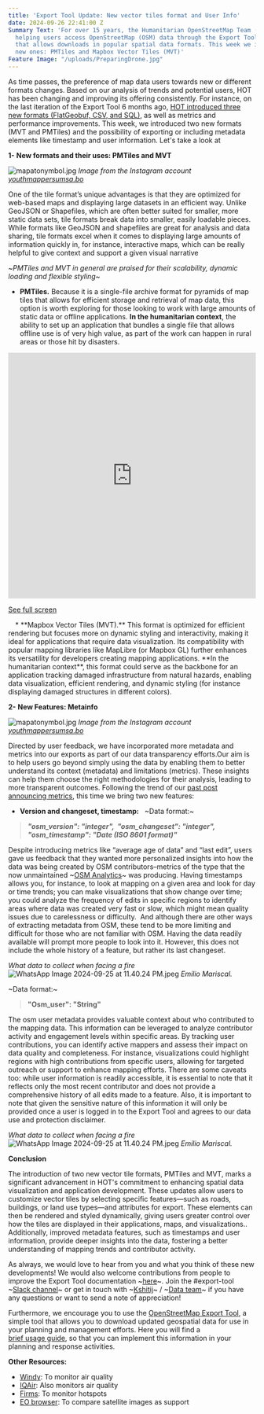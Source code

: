 ```yaml
---
title: 'Export Tool Update: New vector tiles format and User Info'
date: 2024-09-26 22:41:00 Z
Summary Text: 'For over 15 years, the Humanitarian OpenStreetMap Team (HOT) has been
  helping users access OpenStreetMap (OSM) data through the Export Tool, an easy interface
  that allows downloads in popular spatial data formats. This week we introduce two
  new ones: PMTiles and Mapbox Vector Tiles (MVT)'
Feature Image: "/uploads/PreparingDrone.jpg"
---
```


 As time passes, the preference of map data users towards new or different formats changes. Based on our analysis of trends and potential users, HOT has been changing and improving its offering consistently. For instance, on the last iteration of the Export Tool 6 months ago, [HOT introduced three new formats (FlatGeobuf, CSV, and SQL)](https://www.hotosm.org/updates/hot-export-tool-try-out-the-new-features/), as well as metrics and performance improvements. This week, we introduced two new formats (MVT and PMTiles) and the possibility of exporting or including metadata elements like timestamp and user information. Let's take a look at 

**1-** **New formats and their uses: PMTiles and MVT**

![mapatonymbol.jpg](/uploads/mbtiles-pmtiles-export-tool.png)
*Image from the Instagram account [youthmappersumsa.bo](https://www.instagram.com/p/C_zmLBOOQls/?img_index=1)*

One of the tile format’s unique advantages is that they are optimized for web-based maps and displaying large datasets in an efficient way. Unlike GeoJSON or Shapefiles, which are often better suited for smaller, more static data sets, tile formats break data into smaller, easily loadable pieces. While formats like GeoJSON and shapefiles are great for analysis and data sharing, tile formats excel when it comes to displaying large amounts of information quickly in, for instance, interactive maps, which can be really helpful to give context and support a given visual narrative 

~*PMTiles and MVT in general are praised for their scalability, dynamic loading and flexible styling*~

* **PMTiles.** Because it is a single-file archive format for pyramids of map tiles that allows for efficient storage and retrieval of map data, this option is worth exploring for those looking to work with large amounts of static data or offline applications. **In the humanitarian context**, the ability to set up an application that bundles a single file that allows offline use is of very high value, as part of the work can happen in rural areas or those hit by disasters. 

<iframe width="100%" height="500px" frameborder="0" allowfullscreen allow="geolocation" src="https://claurt07.github.io/pmtiles-leaflet/"></iframe><p><a href=https://claurt07.github.io/pmtiles-leaflet/">See full screen</a></p>
⠀
* **Mapbox Vector Tiles (MVT).** This format is optimized for efficient rendering but focuses more on dynamic styling and interactivity, making it ideal for applications that require data visualization. Its compatibility with popular mapping libraries like MapLibre (or Mapbox GL) further enhances its versatility for developers creating mapping applications. **In the humanitarian context**, this format could serve as the backbone for an application tracking damaged infrastructure from natural hazards, enabling data visualization, efficient rendering, and dynamic styling (for instance displaying damaged structures in different colors).


**2-** **New Features: Metainfo**

![mapatonymbol.jpg](/uploads/user-info-export-tool.png)
*Image from the Instagram account [youthmappersumsa.bo](https://www.instagram.com/p/C_zmLBOOQls/?img_index=1)*

Directed by user feedback, we have incorporated more metadata and metrics into our exports as part of our data transparency efforts.Our aim is to help users go beyond simply using the data by enabling them to better understand its context (metadata) and limitations (metrics). These insights can help them choose the right methodologies for their analysis, leading to more transparent outcomes. Following the trend of our [past post announcing metrics](https://www.hotosm.org/updates/hot-export-tool-try-out-the-new-features/), this time we bring two new features: 

* **Version and changeset, timestamp:** 
 ~Data format:~
> ***"osm_version": "integer",  "osm_changeset": "integer",  "osm_timestamp": "Date (ISO 8601 format)"***

Despite introducing metrics like “average age of data” and “last edit”, users gave us feedback that they wanted more personalized insights into how the data was being created by OSM contributors–metrics of the type that the now unmaintained ~[OSM Analytics](https://osm-analytics.org/)~ was producing. Having timestamps allows you, for instance, to look at mapping on a given area and look for day or time trends; you can make visualizations that show change over time; you could analyze the frequency of edits in specific regions to identify areas where data was created very fast or slow, which might mean quality issues due to carelessness or difficulty. 
And although there are other ways of extracting metadata from OSM, these tend to be more limiting and difficult for those who are not familiar with OSM. Having the data readily available will prompt more people to look into it. However, this does not include the whole history of a feature, but rather its last changeset.

*What data to collect when facing a fire*
![WhatsApp Image 2024-09-25 at 11.40.24 PM.jpeg](https://cdn.hotosm.org/website/HEIGIT+2.png)
*Emilio Mariscal.*


~Data format:~
> **"Osm_user": "String"**

The osm user metadata provides valuable context about who contributed to the mapping data. This information can be leveraged to analyze contributor activity and engagement levels within specific areas. By tracking user contributions, you can identify active mappers and assess their impact on data quality and completeness. For instance, visualizations could highlight regions with high contributions from specific users, allowing for targeted outreach or support to enhance mapping efforts. There are some caveats too: while user information is readily accessible, it is essential to note that it reflects only the most recent contributor and does not provide a comprehensive history of all edits made to a feature. Also, it is important to note that given the sensitive nature of this information it will only be provided once a user is logged in to the Export Tool and agrees to our data use and protection disclaimer.


*What data to collect when facing a fire*
![WhatsApp Image 2024-09-25 at 11.40.24 PM.jpeg](/uploads/Surabaya-GIFrecord-Sept%2022.gif)
*Emilio Mariscal.*


**Conclusion** 

The introduction of two new vector tile formats, PMTiles and MVT, marks a significant advancement in HOT's commitment to enhancing spatial data visualization and application development. These updates allow users to customize vector tiles by selecting specific features—such as roads, buildings, or land use types—and attributes for export. These elements can then be rendered and styled dynamically, giving users greater control over how the tiles are displayed in their applications, maps, and visualizations.. Additionally, improved metadata features, such as timestamps and user information, provide deeper insights into the data, fostering a better understanding of mapping trends and contributor activity.

As always, we would love to hear from you and what you think of these new developments! We would also welcome contributions from people to improve the Export Tool documentation ~[here](https://github.com/hotosm/osm-export-tool/tree/master/ui/app/components/help)~. Join the #export-tool ~[Slack channel](http://slack.hotosm.org/)~ or get in touch with ~[Kshitij](mailto:kshitij.sharma@hotosm.org)~ / ~[Data team](http://hotosm/)~ if you have any questions or want to send a note of appreciation!


Furthermore, we encourage you to use the [OpenStreetMap Export Tool](https://export.hotosm.org/v3/), a simple tool that allows you to download updated geospatial data for use in your planning and management efforts. Here you will find a  
[brief usage guide](https://export.hotosm.org/v3/learn/quick_start), so that you can implement this information in your planning and response activities.

**Other Resources:**

* [Windy](https://www.windy.com/es/-Men%C3%BA/menu?cosc,-14.179,-56.953,3): To monitor air quality
* [IQAir](https://www.iqair.com/world-air-quality): Also monitors air quality
* [Firms](https://firms.modaps.eosdis.nasa.gov/map/#d:24hrs;@0.0,0.0,3.0z): To monitor hotspots
* [EO browser](https://apps.sentinel-hub.com/eo-browser): To compare satellite images as support